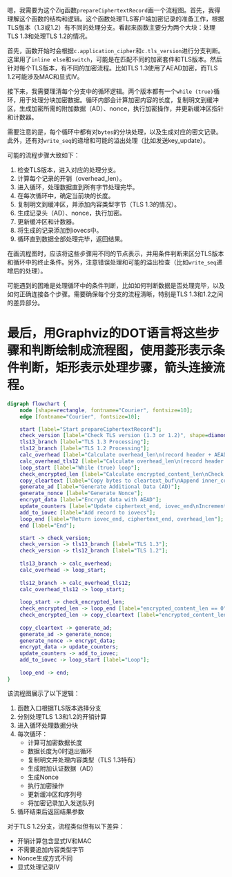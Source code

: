嗯，我需要为这个Zig函数`prepareCiphertextRecord`画一个流程图。首先，我得理解这个函数的结构和逻辑。这个函数处理TLS客户端加密记录的准备工作，根据TLS版本（1.3或1.2）有不同的处理分支。看起来函数主要分为两个大块：处理TLS 1.3和处理TLS 1.2的情况。

首先，函数开始时会根据`c.application_cipher`和`c.tls_version`进行分支判断。这里用了`inline else`和`switch`，可能是在匹配不同的加密套件和TLS版本。然后针对每个TLS版本，有不同的加密流程。比如TLS 1.3使用了AEAD加密，而TLS 1.2可能涉及MAC和显式IV。

接下来，我需要理清每个分支中的循环逻辑。两个版本都有一个`while (true)`循环，用于处理分块加密数据。循环内部会计算加密内容的长度，复制明文到缓冲区，生成加密所需的附加数据（AD）、nonce，执行加密操作，并更新缓冲区指针和计数器。

需要注意的是，每个循环中都有对`bytes`的分块处理，以及生成对应的密文记录。此外，还有对`write_seq`的递增和可能的溢出处理（比如发送key_update）。

可能的流程步骤大致如下：
1. 检查TLS版本，进入对应的处理分支。
2. 计算每个记录的开销（overhead_len）。
3. 进入循环，处理数据直到所有字节处理完毕。
4. 在每次循环中，确定当前块的长度。
5. 复制明文到缓冲区，并添加内容类型字节（TLS 1.3的情况）。
6. 生成记录头（AD）、nonce，执行加密。
7. 更新缓冲区和计数器。
8. 将生成的记录添加到iovecs中。
9. 循环直到数据全部处理完毕，返回结果。

在画流程图时，应该将这些步骤用不同的节点表示，并用条件判断来区分TLS版本和循环中的终止条件。另外，注意错误处理和可能的溢出检查（比如`write_seq`递增后的处理）。

可能遇到的困难是处理循环中的条件判断，比如如何判断数据是否处理完毕，以及如何正确连接各个步骤。需要确保每个分支的流程清晰，特别是TLS 1.3和1.2之间的差异部分。

最后，用Graphviz的DOT语言将这些步骤和判断绘制成流程图，使用菱形表示条件判断，矩形表示处理步骤，箭头连接流程。
================================================
```dot
digraph flowchart {
    node [shape=rectangle, fontname="Courier", fontsize=10];
    edge [fontname="Courier", fontsize=10];

    start [label="Start prepareCiphertextRecord"];
    check_version [label="Check TLS version (1.3 or 1.2)", shape=diamond];
    tls13_branch [label="TLS 1.3 Processing"];
    tls12_branch [label="TLS 1.2 Processing"];
    calc_overhead [label="Calculate overhead_len\n(record header + AEAD tag + 1)"];
    calc_overhead_tls12 [label="Calculate overhead_len\n(record header + IV + MAC)"];
    loop_start [label="While (true) loop"];
    check_encrypted_len [label="Calculate encrypted_content_len\nCheck if 0", shape=diamond];
    copy_cleartext [label="Copy bytes to cleartext_buf\nAppend inner_content_type (TLS 1.3)"];
    generate_ad [label="Generate Additional Data (AD)"];
    generate_nonce [label="Generate Nonce"];
    encrypt_data [label="Encrypt data with AEAD"];
    update_counters [label="Update ciphertext_end, iovec_end\nIncrement write_seq"];
    add_to_iovec [label="Add record to iovecs"];
    loop_end [label="Return iovec_end, ciphertext_end, overhead_len"];
    end [label="End"];

    start -> check_version;
    check_version -> tls13_branch [label="TLS 1.3"];
    check_version -> tls12_branch [label="TLS 1.2"];
    
    tls13_branch -> calc_overhead;
    calc_overhead -> loop_start;
    
    tls12_branch -> calc_overhead_tls12;
    calc_overhead_tls12 -> loop_start;
    
    loop_start -> check_encrypted_len;
    check_encrypted_len -> loop_end [label="encrypted_content_len == 0"];
    check_encrypted_len -> copy_cleartext [label="encrypted_content_len > 0"];
    
    copy_cleartext -> generate_ad;
    generate_ad -> generate_nonce;
    generate_nonce -> encrypt_data;
    encrypt_data -> update_counters;
    update_counters -> add_to_iovec;
    add_to_iovec -> loop_start [label="Loop"];
    
    loop_end -> end;
}
``` 

该流程图展示了以下逻辑：
1. 函数入口根据TLS版本选择分支
2. 分别处理TLS 1.3和1.2的开销计算
3. 进入循环处理数据分块
4. 每次循环：
   - 计算可加密数据长度
   - 数据长度为0时退出循环
   - 复制明文并处理内容类型（TLS 1.3特有）
   - 生成附加认证数据（AD）
   - 生成Nonce
   - 执行加密操作
   - 更新缓冲区和序列号
   - 将加密记录加入发送队列
5. 循环结束后返回结果参数

对于TLS 1.2分支，流程类似但有以下差异：
- 开销计算包含显式IV和MAC
- 不需要追加内容类型字节
- Nonce生成方式不同
- 显式处理记录IV